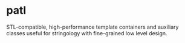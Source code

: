 # patl
STL-compatible, high-performance template containers and auxiliary classes useful for stringology with fine-grained low level design.
